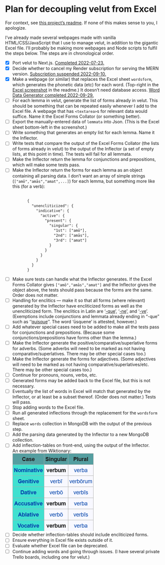 # Plan for decoupling velut from Excel

For context, see [this project’s readme](https://github.com/DuncanRitchie/velut#readme). If none of this makes sense to you, I apologize.

I’ve already made several webpages made with vanilla HTML/CSS/JavaScript that I use to manage velut, in addition to the gigantic Excel file. I’ll probably be making more webpages and Node scripts to fulfil the steps below. The steps are in chronological order.

- [x] Port velut to Next.js. <ins>Completed 2022-07-23.</ins>
- [x] Decide whether to cancel my Render subscription for serving the MERN version. <ins>Subscription suspended 2022-09-10.</ins>
- [x] Make a webpage (or similar) that replaces the Excel sheet `wordsform`, which generates the phonetic data (etc) for each word. (Top-right in the [Excel screenshot](https://github.com/DuncanRitchie/velut#excel) in the readme.) It doesn’t need database access. <ins>[Word Data Generator](https://github.com/DuncanRitchie/velut-word-data-generator) completed 2022-09-29.</ins>
- [ ] For each lemma in velut, generate the list of forms already in velut. This should be something that can be repeated easily whenever I add to the Excel file. A webpage that has `<textarea>`s for relevant data would suffice. Name it the Excel Forms Collator (or something better).
- [ ] Export the manually-entered data of `lemmata` into Json. (This is the Excel sheet bottom-left in the screenshot.)
- [ ] Write something that generates an empty list for each lemma. Name it the Inflector.
- [ ] Write tests that compare the output of the Excel Forms Collator (the lists of forms already in velut) to the output of the Inflector (a set of empty lists, at this point in time). The tests will fail for all lemmata.
- [ ] Make the Inflector return the lemma for conjunctions and prepositions, which will make some tests pass.
- [ ] Make the Inflector return the forms for each lemma as an object containing all parsing data. I don’t want an array of simple strings (`["amō","amās","amat",...]`) for each lemma, but something more like this (for a verb):<br>

<pre><code>
          {
            "unencliticized": {
              "indicative": {
                "active": {
                  "present": {
                    "singular": {
                      "1st": ["amō"],
                      "2nd": ["amās"],
                      "3rd": ["amat"]
                    }
                  }
                }
              }
            }
          }
</code></pre>

- [ ] Make sure tests can handle what the Inflector generates. If the Excel Forms Collator gives `["amō","amās","amat"]` and the Inflector gives the object above, the tests should pass because the forms are the same. Order does not matter.
- [ ] Handling for enclitics — make it so that all forms (where relevant) generated by the Inflector have encliticized forms as well as the unencliticized form. The enclitics in Latin are ‘[-que](https://www.velut.co.uk/-que)’, ‘[-ne](https://www.velut.co.uk/-ne)’, and ‘[-ve](https://www.velut.co.uk/-ve)’. (Exemptions include conjunctions and lemmata already ending in “-que” such as ‘‘[quisque](https://www.velut.co.uk/quisque)’’. The word ‘ūsquene’ is attested, however.)
- [ ] Add whatever special cases need to be added to make all the tests pass for conjunctions and prepositions. (Because some conjunctions/prepositions have forms other than the lemma.)
- [ ] Make the Inflector generate the positive/comparative/superlative forms for adverbs. (Some adverbs will need to be marked as not having comparative/superlatives. There may be other special cases too.)
- [ ] Make the Inflector generate the forms for adjectives. (Some adjectives will need to be marked as not having comparative/superlatives/etc. There may be other special cases too.)
- [ ] Continue for pronouns, nouns, verbs, etc.
- [ ] Generated forms may be added back to the Excel file, but this is not necessary.
- [ ] Eventually the list of words in Excel will match that generated by the Inflector, or at least be a subset thereof. (Order does not matter.) Tests will pass.
- [ ] Stop adding words to the Excel file.
- [ ] Run all generated inflections through the replacement for the `wordsform` sheet.
- [ ] Replace `words` collection in MongoDB with the output of the previous step.
- [ ] Add the parsing data generated by the Inflector to a new MongoDB collection.
- [ ] Add inflection-tables on front-end, using the output of the Inflector.<br>
      An example from Wiktionary:<br>
      ![Declension table for the noun ‘verbum’, with singular and plural forms for the six grammatical cases](https://github.com/DuncanRitchie/velut-screenshots/blob/main/compressed/wiktionary-declension-table.png)
- [ ] Decide whether inflection-tables should include encliticized forms.
- [ ] Ensure everything in Excel file exists outside of it.
- [ ] Evaluate whether Excel file can be deprecated.
- [ ] Continue adding words and going through issues. (I have several private Trello boards, including one for velut.)
